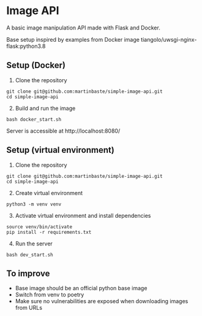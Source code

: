 # Image API

A basic image manipulation API made with Flask and Docker.

Base setup inspired by examples from Docker image tiangolo/uwsgi-nginx-flask:python3.8

## Setup (Docker)

1. Clone the repository

```
git clone git@github.com:martinbaste/simple-image-api.git
cd simple-image-api
```

2. Build and run the image

```
bash docker_start.sh
```

Server is accessible at http://localhost:8080/

## Setup (virtual environment)

1. Clone the repository

```
git clone git@github.com:martinbaste/simple-image-api.git
cd simple-image-api
```

2. Create virtual environment

```
python3 -m venv venv
```

3. Activate virtual environment and install dependencies

```
source venv/bin/activate
pip install -r requirements.txt
```

4. Run the server

```
bash dev_start.sh
```

## To improve

* Base image should be an official python base image
* Switch from venv to poetry
* Make sure no vulnerabilities are exposed when downloading images from URLs